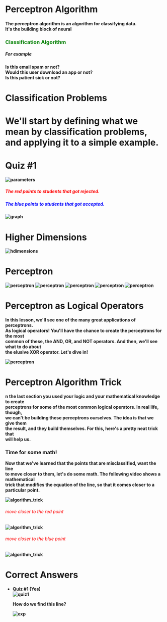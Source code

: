 <div>
<h1><b>
    Perceptron Algorithm
</h1>
<h4>
    The perceptron algorithm is an algorithm for classifying data.<br>
    It's the building block of neural
</h4>
<h3 style="color:green;">
    Classification Algorithm
</h3>
<h5><b>
    For example
</b></h5>
<p>
    Is this email spam or not?<br>
    Would this user download an app or not?<br>
    Is this patient sick or not?
</p>
</div>
<div>
<h1><b>
    Classification Problems
</b><h1>
<p>
    We'll start by defining what we mean by classification problems,<br>
    and applying it to a simple example.
</p>
<h1> Quiz #1 </h1>
<img style="width:auto;" src="img/parameters.png" alt="parameters" >
<h5 style="color:red;">
    The red points to students that got rejected.
</h5>
<h5 style="color:blue;">
    The blue points to students that got accepted.
</h5>
<img style="width:auto;" src="img/graph.png" alt="graph">
</div>
<div>
<h1><b>
    Higher Dimensions
</b></h1>
    <img style="width:auto;" src="img/higher_dimensions.png" alt="hdimensions" >
</div>
<div>
<h1><b>
    Perceptron
</b></h1>
    <img style="width:auto;" src="img/perceptron0.png" alt="perceptron" >
    <img style="width:auto;" src="img/perceptron1.png" alt="perceptron" >
    <img style="width:auto;" src="img/perceptron2.png" alt="perceptron" >
    <img style="width:auto;" src="img/perceptron3.png" alt="perceptron" >
    <img style="width:auto;" src="img/perceptron4.png" alt="perceptron" >
</div>
<div>
<h1><b>
    Perceptron as Logical Operators
</b></h1>
<p>
    In this lesson, we'll see one of the many great applications of perceptrons. <br>
    As logical operators! You'll have the chance to create the perceptrons for the most<br>
    common of these, the <b>AND</b>, <b>OR</b>, and <b>NOT</b> operators. And then, we'll see what to do about <br>
    the elusive <b>XOR</b> operator. Let's dive in!
</p>
    <img style="width:auto;" src="img/perceptron5.png" alt="perceptron" >
</div>
<div>
<h1><b>
    Perceptron Algorithm Trick
</b></h1>
<p>
    n the last section you used your logic and your mathematical knowledge to create <br>
    perceptrons for some of the most common logical operators. In real life, though, <br>
    we can't be building these perceptrons ourselves. The idea is that we give them <br>
    the result, and they build themselves. For this, here's a pretty neat trick that<br>
    will help us.
    <link rel="" href="Perceptron_Algorithm/PerceptronsAsLogicalOperators.ipynb">
</p>
<h3><b>
    Time for some math!
</b></h3>
<p>
    Now that we've learned that the points that are misclassified, want the line <br>
    to move closer to them, let's do some math. The following video shows a mathematical<br>
     trick that modifies the equation of the line, so that it comes closer to a particular point.
</p>
    <img style="width:auto;" src="img/algorithm_trick.png" alt="algorithm_trick" >
    <h6 style="color:red;"> move closer to the red point</h6>
    <img style="width:auto;" src="img/algorithm_trick1.png" alt="algorithm_trick" >
    <h6 style="color:red;"> move closer to the blue point </h6>
    <img style="width:auto;" src="img/algorithm_trick2.png" alt="algorithm_trick" >
</div>

<div>
<h1>
    Correct Answers
</h1>
<ul>
    <li> Quiz #1 (Yes)</li>
    <img style="width:auto;" src="img/graph.png" alt="quiz1">
    <p><strong> How do we find this line? </strong></p>
    <img style="width:auto;" src="img/explanation1.png" alt="exp">
</ul>
</div>
